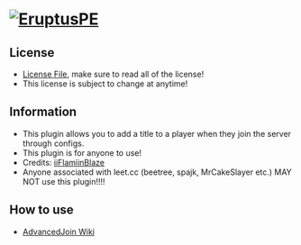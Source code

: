 # [![EruptusPE](https://i.imgur.com/kLCLfLC.png)](http://eruptuspe.tk) 

## License
* [License File](https://github.com/iiFlamiinBlaze/AdvancedJoin/blob/master/LICENSE), make sure to read all of the license!
* This license is subject to change at anytime! 

## Information
* This plugin allows you to add a title to a player when they join the server through configs.
* This plugin is for anyone to use!
* Credits: [iiFlamiinBlaze](https://github.com/iiFlamiinBlaze)
* Anyone associated with leet.cc (beetree, spajk, MrCakeSlayer etc.) MAY NOT use this plugin!!!! 

## How to use
* [AdvancedJoin Wiki](https://github.com/iiFlamiinBlaze/AdvancedJoin/wiki/)